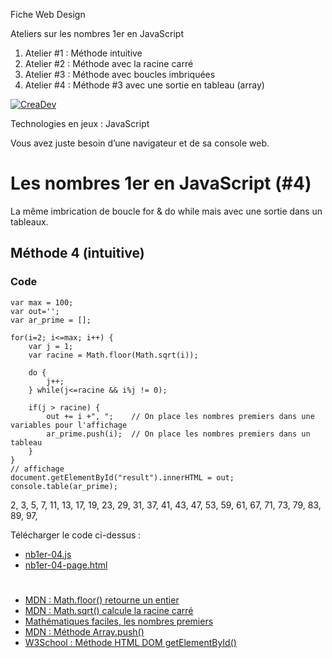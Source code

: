 Fiche Web Design

Ateliers sur les nombres 1er en JavaScript
1.  Atelier #1 : Méthode intuitive
2.  Atelier #2 : Méthode avec la racine carré
3.  Atelier #3 : Méthode avec boucles imbriquées
4.  Atelier #4 : Méthode #3 avec une sortie en tableau (array)

[![CreaDev](logo-creadev-210207-R-200.png)](http://www.creadev.ninja/)

Technologies en jeux : JavaScript

Vous avez juste besoin d’une navigateur et de sa console web.

# Les nombres 1er en JavaScript (#4)

La même imbrication de boucle for & do while mais avec une sortie dans un tableaux.


## Méthode 4 (intuitive)


### Code

	var max = 100;
	var out='';
	var ar_prime = [];

	for(i=2; i<=max; i++) {
		var j = 1;
		var racine = Math.floor(Math.sqrt(i));

		do {
			j++;
		} while(j<=racine && i%j != 0);

		if(j > racine) {
			out += i +", ";    // On place les nombres premiers dans une variables pour l'affichage
			ar_prime.push(i);  // On place les nombres premiers dans un tableau
		}
	}
	// affichage
	document.getElementById("result").innerHTML = out;
	console.table(ar_prime);
	
2, 3, 5, 7, 11, 13, 17, 19, 23, 29, 31, 37, 41, 43, 47, 53, 59, 61, 67, 71, 73, 79, 83, 89, 97, 

Télécharger le code ci-dessus : 
- [nb1er-04.js](nb1er-04.js) 
- [nb1er-04-page.html](nb1er-04-page.html)

#

- [MDN : Math.floor() retourne un entier](https://developer.mozilla.org/fr/docs/Web/JavaScript/Reference/Objets_globaux/Math/floor)
- [MDN : Math.sqrt() calcule la racine carré](https://developer.mozilla.org/fr/docs/Web/JavaScript/Reference/Objets_globaux/Math/sqrt)
- [Mathématiques faciles, les nombres premiers](https://www.mathematiquesfaciles.com/nombres-premiers_2_78336.htm)
- [MDN : Méthode Array.push()](https://developer.mozilla.org/fr/docs/Web/JavaScript/Reference/Objets_globaux/Array/push)
- [W3School : Méthode HTML DOM getElementById()](https://www.w3schools.com/jsref/met_document_getelementbyid.asp)
